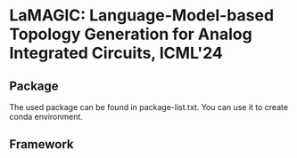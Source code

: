 # LaMAGIC: Language-Model-based Topology Generation for Analog Integrated Circuits, ICML'24


## Package
The used package can be found in package-list.txt. You can use it to create conda environment.

## Framework
